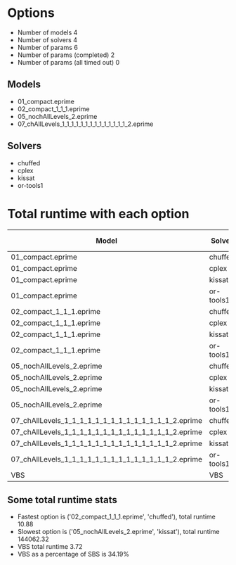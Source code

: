 

# Options


- Number of models 4
- Number of solvers 4
- Number of params 6
- Number of params (completed) 2
- Number of params (all timed out) 0


## Models


 - 01_compact.eprime
 - 02_compact_1_1_1.eprime
 - 05_nochAllLevels_2.eprime
 - 07_chAllLevels_1_1_1_1_1_1_1_1_1_1_1_1_1_1_2.eprime


## Solvers


 - chuffed
 - cplex
 - kissat
 - or-tools1


# Total runtime with each option


 | Model | Solver | Total time (seconds) | 
 | -- | -- | -- | 
 | 01_compact.eprime | chuffed | 11.45 | 
 | 01_compact.eprime | cplex | 20.51 | 
 | 01_compact.eprime | kissat | 108001.39 | 
 | 01_compact.eprime | or-tools1 | 14.06 | 
 | 02_compact_1_1_1.eprime | chuffed | 10.88 | 
 | 02_compact_1_1_1.eprime | cplex | 19.93 | 
 | 02_compact_1_1_1.eprime | kissat | 144001.27 | 
 | 02_compact_1_1_1.eprime | or-tools1 | 16.70 | 
 | 05_nochAllLevels_2.eprime | chuffed | 349.28 | 
 | 05_nochAllLevels_2.eprime | cplex | 108070.84 | 
 | 05_nochAllLevels_2.eprime | kissat | 144062.32 | 
 | 05_nochAllLevels_2.eprime | or-tools1 | 323.53 | 
 | 07_chAllLevels_1_1_1_1_1_1_1_1_1_1_1_1_1_1_2.eprime | chuffed | 38.45 | 
 | 07_chAllLevels_1_1_1_1_1_1_1_1_1_1_1_1_1_1_2.eprime | cplex | 30.01 | 
 | 07_chAllLevels_1_1_1_1_1_1_1_1_1_1_1_1_1_1_2.eprime | kissat | 144005.05 | 
 | 07_chAllLevels_1_1_1_1_1_1_1_1_1_1_1_1_1_1_2.eprime | or-tools1 | 111.84 | 
 | VBS | VBS | 3.72 | 


## Some total runtime stats


 - Fastest option is ('02_compact_1_1_1.eprime', 'chuffed'), total runtime 10.88
 - Slowest option is ('05_nochAllLevels_2.eprime', 'kissat'), total runtime 144062.32
 - VBS total runtime 3.72
 - VBS as a percentage of SBS is 34.19%
